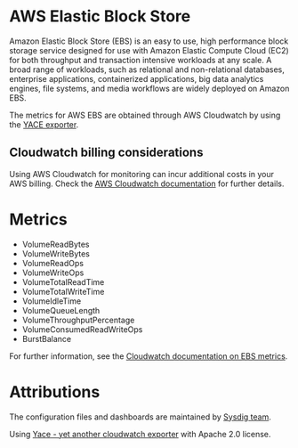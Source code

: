 # AWS Elastic Block Store
Amazon Elastic Block Store (EBS) is an easy to use, high performance block storage service designed for use with Amazon Elastic Compute Cloud (EC2) for both throughput and transaction intensive workloads at any scale. A broad range of workloads, such as relational and non-relational databases, enterprise applications, containerized applications, big data analytics engines, file systems, and media workflows are widely deployed on Amazon EBS.

The metrics for AWS EBS are obtained through AWS Cloudwatch by using the [YACE exporter](https://github.com/ivx/yet-another-cloudwatch-exporter).

## Cloudwatch billing considerations
Using AWS Cloudwatch for monitoring can incur additional costs in your AWS billing.
Check the [AWS Cloudwatch documentation](https://docs.aws.amazon.com/AmazonCloudWatch/latest/monitoring/cloudwatch_limits.html) for further details.

# Metrics
- VolumeReadBytes
- VolumeWriteBytes
- VolumeReadOps
- VolumeWriteOps
- VolumeTotalReadTime
- VolumeTotalWriteTime
- VolumeIdleTime
- VolumeQueueLength
- VolumeThroughputPercentage
- VolumeConsumedReadWriteOps
- BurstBalance

For further information, see the [Cloudwatch documentation on EBS metrics](https://docs.aws.amazon.com/AWSEC2/latest/UserGuide/using_cloudwatch_ebs.html).

# Attributions
The configuration files and dashboards are maintained by [Sysdig team](https://sysdig.com/).

Using [Yace - yet another cloudwatch exporter](https://github.com/ivx/yet-another-cloudwatch-exporter) with Apache 2.0 license.
